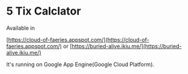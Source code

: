 5 Tix Calclator
===

Available in

[https://cloud-of-faeries.appspot.com/](https://cloud-of-faeries.appspot.com/) or [https://buried-alive.ikiu.me/](https://buried-alive.ikiu.me/)

It's running on Google App Engine(Google Cloud Platform).
